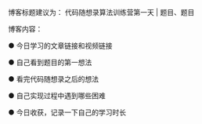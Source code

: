 博客标题建议为： 代码随想录算法训练营第一天 | 题目、题目 

博客内容：

● 今日学习的文章链接和视频链接

● 自己看到题目的第一想法

● 看完代码随想录之后的想法 

● 自己实现过程中遇到哪些困难 

● 今日收获，记录一下自己的学习时长
